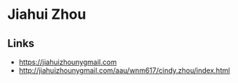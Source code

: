 # Jiahui Zhou

## Links
- https://jiahuizhounygmail.com
- http://jiahuizhounygmail.com/aau/wnm617/cindy.zhou/index.html